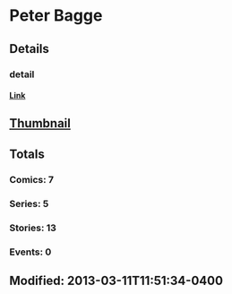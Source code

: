 # Peter  Bagge 
## Details
### detail
#### [Link](http://marvel.com/comics/creators/6291/peter_bagge?utm_campaign=apiRef&utm_source=225578a89fc76f3d20fbffda5d17a88d)
## [Thumbnail](http://i.annihil.us/u/prod/marvel/i/mg/6/90/4bb4360ca5899.jpg)
## Totals
### Comics: 7
### Series: 5
### Stories: 13
### Events: 0
## Modified: 2013-03-11T11:51:34-0400